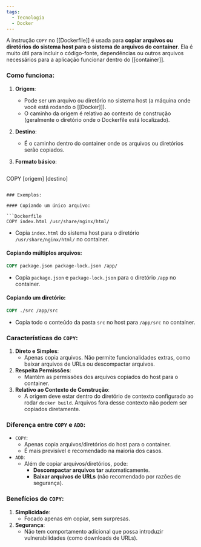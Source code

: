 ```yaml
---
tags:
  - Tecnologia
  - Docker
---
```

A instrução `COPY` no [[Dockerfile]] é usada para **copiar arquivos ou diretórios do sistema host para o sistema de arquivos do container**. Ela é muito útil para incluir o código-fonte, dependências ou outros arquivos necessários para a aplicação funcionar dentro do [[container]].

### Como funciona:

1. **Origem**:
    - Pode ser um arquivo ou diretório no sistema host (a máquina onde você está rodando o [[Docker]]).
    - O caminho da origem é relativo ao contexto de construção (geralmente o diretório onde o Dockerfile está localizado).
2. **Destino**:
    - É o caminho dentro do container onde os arquivos ou diretórios serão copiados.
3. **Formato básico**:
    
    ```Dockerfile
COPY [origem] [destino]
```

### Exemplos:

#### Copiando um único arquivo:

```Dockerfile
COPY index.html /usr/share/nginx/html/
```

- Copia `index.html` do sistema host para o diretório `/usr/share/nginx/html/` no container.

#### Copiando múltiplos arquivos:

```Dockerfile
COPY package.json package-lock.json /app/
```

- Copia `package.json` e `package-lock.json` para o diretório `/app` no container.

#### Copiando um diretório:

```Dockerfile
COPY ./src /app/src
```

- Copia todo o conteúdo da pasta `src` no host para `/app/src` no container.

### Características do `COPY`:

1. **Direto e Simples**:
    - Apenas copia arquivos. Não permite funcionalidades extras, como baixar arquivos de URLs ou descompactar arquivos.
2. **Respeita Permissões**:
    - Mantém as permissões dos arquivos copiados do host para o container.
3. **Relativo ao Contexto de Construção**:
    - A origem deve estar dentro do diretório de contexto configurado ao rodar `docker build`. Arquivos fora desse contexto não podem ser copiados diretamente.

### Diferença entre `COPY` e `ADD`:

- `COPY`:
    - Apenas copia arquivos/diretórios do host para o container.
    - É mais previsível e recomendado na maioria dos casos.
- `ADD`:
    - Além de copiar arquivos/diretórios, pode:
        - **Descompactar arquivos tar** automaticamente.
        - **Baixar arquivos de URLs** (não recomendado por razões de segurança).

### Benefícios do `COPY`:

1. **Simplicidade**:
    - Focado apenas em copiar, sem surpresas.
2. **Segurança**:
    - Não tem comportamento adicional que possa introduzir vulnerabilidades (como downloads de URLs).